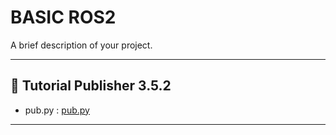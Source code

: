 # BASIC ROS2

A brief description of your project.

---

## 📌 Tutorial Publisher 3.5.2

- pub.py : [pub.py](src/pubsub_py/pub.py)

---


